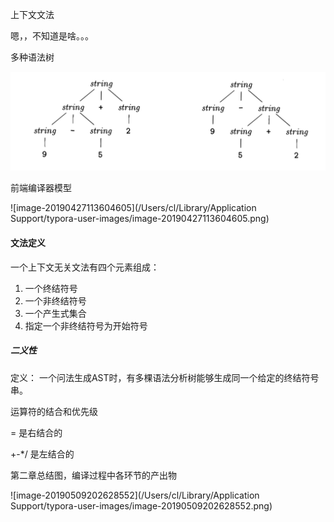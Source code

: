 上下文文法

嗯，，不知道是啥。。。



多种语法树

![image-20190215155614817](https://github.com/GroundLand/note/blob/master/image/WX20190225-174044%402x.png)



前端编译器模型

![image-20190427113604605](/Users/cl/Library/Application Support/typora-user-images/image-20190427113604605.png)

#### 文法定义

一个上下文无关文法有四个元素组成：

1. 一个终结符号
2. 一个非终结符号
3. 一个产生式集合
4. 指定一个非终结符号为开始符号



##### 二义性

定义： 一个问法生成AST时，有多棵语法分析树能够生成同一个给定的终结符号串。



运算符的结合和优先级

= 是右结合的

+-*/ 是左结合的



第二章总结图，编译过程中各环节的产出物

![image-20190509202628552](/Users/cl/Library/Application Support/typora-user-images/image-20190509202628552.png)

